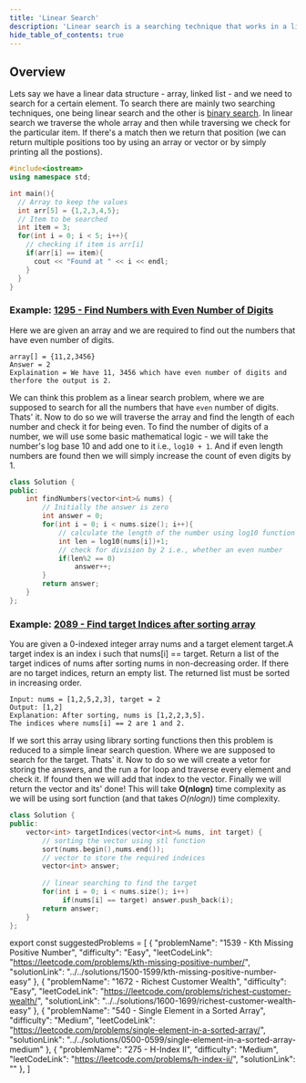 ```yaml
---
title: 'Linear Search'
description: 'Linear search is a searching technique that works in a linear/sequential fashion. It traverses whole of the data structure and returns the position(s) where the value is found. If not found then it simple returns nothing.'
hide_table_of_contents: true
---
```


<TutorialAuthors names="@siddoinghisjob"/>

## Overview

Lets say we have a linear data structure - array, linked list - and we need to search for a certain element. To search there are mainly two searching techniques, one being linear search and the other is [binary search](./binary-search). In linear search we traverse the whole array and then while traversing we check for the particular item. If there's a match then we return that position (we can return multiple positions too by using an array or vector or by simply printing all the postions).

<Tabs>
<TabItem value="cpp" label="C++">
<SolutionAuthor name="@siddoinghisjob"/>

```cpp
#include<iostream>
using namespace std;

int main(){
  // Array to keep the values
  int arr[5] = {1,2,3,4,5};
  // Item to be searched 
  int item = 3; 
  for(int i = 0; i < 5; i++){
    // checking if item is arr[i]
    if(arr[i] == item){  
      cout << "Found at " << i << endl;
    }
  }
} 
```

</TabItem>
</Tabs>

### Example: [1295 - Find Numbers with Even Number of Digits](https://leetcode.com/problems/find-numbers-with-even-number-of-digits/)

Here we are given an array and we are required to find out the numbers that have even number of digits.
```
array[] = {11,2,3456}
Answer = 2
Explaination = We have 11, 3456 which have even number of digits and therfore the output is 2.
```
We can think this problem as a linear search problem, where we are supposed to search for all the numbers that have `even` number of digits. Thats' it. Now to do so we will traverse the array and find the length of each number and check it for being even. To find the number of digits of a number, we will use some basic mathematical logic - we will take the number's log base 10 and add one to it i.e., `log10 + 1`. And if even length numbers are found then we will simply increase the count of even digits by 1. 

<Tabs>
<TabItem value="cpp" label="C++">
<SolutionAuthor name="@siddoinghisjob"/>

```cpp
class Solution {
public:
    int findNumbers(vector<int>& nums) {
        // Initially the answer is zero
        int answer = 0; 
        for(int i = 0; i < nums.size(); i++){
            // calculate the length of the number using log10 function 
            int len = log10(nums[i])+1;
            // check for division by 2 i.e., whether an even number
            if(len%2 == 0) 
                answer++;
        }
        return answer;
    }
};
```

</TabItem>
</Tabs>

### Example: [2089 - Find target Indices after sorting array](https://leetcode.com/problems/find-target-indices-after-sorting-array/)

You are given a 0-indexed integer array nums and a target element target.A target index is an index i such that nums[i] == target.
Return a list of the target indices of nums after sorting nums in non-decreasing order. If there are no target indices, return an empty list. The returned list must be sorted in increasing order.

```
Input: nums = [1,2,5,2,3], target = 2
Output: [1,2]
Explanation: After sorting, nums is [1,2,2,3,5].
The indices where nums[i] == 2 are 1 and 2.
```
If we sort this array using library sorting functions then this problem is reduced to a simple linear search question. Where we are supposed to search for the target. Thats' it. Now to do so we will create a vetor for storing the answers, and the run a for loop and traverse every element and check it. If found then we will add that index to the vector.
Finally we will return the vector and its' done!
This will take **O(nlogn)** time complexity as we will be using sort function (and that takes *O(nlogn)*) time complexity.

<Tabs>
<TabItem value="cpp" label="C++">
<SolutionAuthor name="@siddoinghisjob"/>

```cpp
class Solution {
public:
    vector<int> targetIndices(vector<int>& nums, int target) {
        // sorting the vector using stl function
        sort(nums.begin(),nums.end());
        // vector to store the required indeices
        vector<int> answer;
  
        // linear searching to find the target
        for(int i = 0; i < nums.size(); i++)
             if(nums[i] == target) answer.push_back(i);
        return answer;
    }
};
```

</TabItem>
</Tabs>

export const suggestedProblems = [
  {
    "problemName": "1539 - Kth Missing Positive Number",
    "difficulty": "Easy",
    "leetCodeLink": "https://leetcode.com/problems/kth-missing-positive-number/",
    "solutionLink": "../../solutions/1500-1599/kth-missing-positive-number-easy"
  },
  {
    "problemName": "1672 - Richest Customer Wealth",
    "difficulty": "Easy",
    "leetCodeLink": "https://leetcode.com/problems/richest-customer-wealth/",
    "solutionLink": "../../solutions/1600-1699/richest-customer-wealth-easy"
  },
  {
    "problemName": "540 - Single Element in a Sorted Array",
    "difficulty": "Medium",
    "leetCodeLink": "https://leetcode.com/problems/single-element-in-a-sorted-array/",
    "solutionLink": "../../solutions/0500-0599/single-element-in-a-sorted-array-medium"
  },
  {
    "problemName": "275 - H-Index II",
    "difficulty": "Medium",
    "leetCodeLink": "https://leetcode.com/problems/h-index-ii/",
    "solutionLink": ""
  },
  ]

<Table title = "Suggested problems" data = {suggestedProblems}/>
